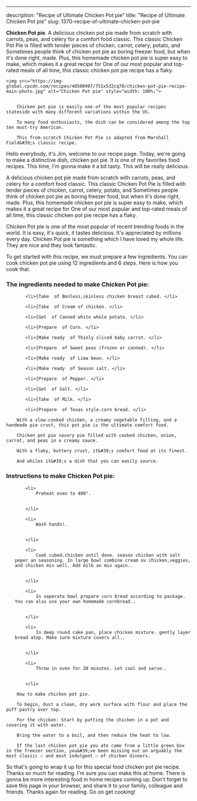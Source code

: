 ---
description: "Recipe of Ultimate Chicken Pot pie"
title: "Recipe of Ultimate Chicken Pot pie"
slug: 1370-recipe-of-ultimate-chicken-pot-pie

<p>
	<strong>Chicken Pot pie</strong>. 
	A delicious chicken pot pie made from scratch with carrots, peas, and celery for a comfort food classic. This classic Chicken Pot Pie is filled with tender pieces of chicken, carrot, celery, potato, and Sometimes people think of chicken pot pie as boring freezer food, but when it&#39;s done right, made. Plus, this homemade chicken pot pie is super easy to make, which makes it a great recipe for One of our most popular and top-rated meals of all time, this classic chicken pot pie recipe has a flaky.
</p>
<p>
	
	<img src="https://img-global.cpcdn.com/recipes/48500907/751x532cq70/chicken-pot-pie-recipe-main-photo.jpg" alt="Chicken Pot pie" style="width: 100%;">
	
	
		Chicken pot pie is easily one of the most popular recipes stateside with many different variations within the US.
	
		To many food enthusiasts, the dish can be considered among the top ten must-try American.
	
		This from-scratch Chicken Pot Pie is adapted from Marshall Field&#39;s classic recipe.
	
</p>
<p>
	Hello everybody, it's Jim, welcome to our recipe page. Today, we're going to make a distinctive dish, chicken pot pie. It is one of my favorites food recipes. This time, I'm gonna make it a bit tasty. This will be really delicious.
</p>
	
<p>
	A delicious chicken pot pie made from scratch with carrots, peas, and celery for a comfort food classic. This classic Chicken Pot Pie is filled with tender pieces of chicken, carrot, celery, potato, and Sometimes people think of chicken pot pie as boring freezer food, but when it&#39;s done right, made. Plus, this homemade chicken pot pie is super easy to make, which makes it a great recipe for One of our most popular and top-rated meals of all time, this classic chicken pot pie recipe has a flaky.
</p>
<p>
	Chicken Pot pie is one of the most popular of recent trending foods in the world. It is easy, it's quick, it tastes delicious. It's appreciated by millions every day. Chicken Pot pie is something which I have loved my whole life. They are nice and they look fantastic.
</p>

<p>
To get started with this recipe, we must prepare a few ingredients. You can cook chicken pot pie using 12 ingredients and 6 steps. Here is how you cook that.
</p>

<h3>The ingredients needed to make Chicken Pot pie:</h3>

<ol>
	
		<li>{Take  of Bonless,skinless chicken breast cubed. </li>
	
		<li>{Take  of Cream of chicken. </li>
	
		<li>{Get  of Canned white whole potato. </li>
	
		<li>{Prepare  of Corn. </li>
	
		<li>{Make ready  of Thinly sliced baby carrot. </li>
	
		<li>{Prepare  of Sweet peas (frozen or canned). </li>
	
		<li>{Make ready  of Lima bean. </li>
	
		<li>{Make ready  of Season salt. </li>
	
		<li>{Prepare  of Pepper. </li>
	
		<li>{Get  of Salt. </li>
	
		<li>{Take  of Milk. </li>
	
		<li>{Prepare  of Texas style.corn bread. </li>
	
</ol>
<p>
	
		With a slow-cooked chicken, a creamy vegetable filling, and a handmade pie crust, this pot pie is the ultimate comfort food.
	
		Chicken pot pie savory pie filled with cooked chicken, onion, carrot, and peas in a creamy sauce.
	
		With a flaky, buttery crust, it&#39;s comfort food at its finest.
	
		And whiles it&#39;s a dish that you can easily source.
	
</p>

<h3>Instructions to make Chicken Pot pie:</h3>

<ol>
	
		<li>
			Preheat oven to 400°.
			
			
		</li>
	
		<li>
			Wash hands!.
			
			
		</li>
	
		<li>
			Cook cubed.chicken until done. season chicken with salt peper an seasoning. In large bowl combine cream ov chicken,veggies, and chicken mix well. Add milk an mix again..
			
			
		</li>
	
		<li>
			In seperate bowl prepare corn bread according to package. You can also use your own homemade cornbread..
			
			
		</li>
	
		<li>
			In deep round cake pan, place chicken mixture. gently layer bread atop. Make sure mixture covers all..
			
			
		</li>
	
		<li>
			Throw in oven for 20 minutes. Let cool and serve..
			
			
		</li>
	
</ol>

<p>
	
		How to make chicken pot pie.
	
		To begin, dust a clean, dry work surface with flour and place the puff pastry over top.
	
		For the chicken: Start by putting the chicken in a pot and covering it with water.
	
		Bring the water to a boil, and then reduce the heat to low.
	
		If the last chicken pot pie you ate came from a little green box in the freezer section, you&#39;ve been missing out on arguably the most classic — and most indulgent — of chicken dinners.
	
</p>

<p>
	So that's going to wrap it up for this special food chicken pot pie recipe. Thanks so much for reading. I'm sure you can make this at home. There is gonna be more interesting food in home recipes coming up. Don't forget to save this page in your browser, and share it to your family, colleague and friends. Thanks again for reading. Go on get cooking!
</p>
